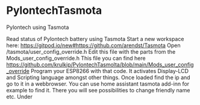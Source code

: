 # PylontechTasmota
Pylontech using Tasmota

Read status of Pylontech battery using Tasmota
Start a new workspace here: https://gitpod.io/new#https://github.com/arendst/Tasmota
Open /tasmota/user_config_override.h
Edit this file with the parts from the Mods_user_config_override.h
This file you can find here https://github.com/krulkip/PylontechTasmolta/blob/main/Mods_user_config_override
Program your ESP8266 with that code. It activates Display-LCD and Scripting language amongst other things.
Once loaded find the ip and go to it in a webbrowser. You can use home assistant tasmota add-inn for example to find it.
There you will see possibilities to change friendly name etc.
Under 
